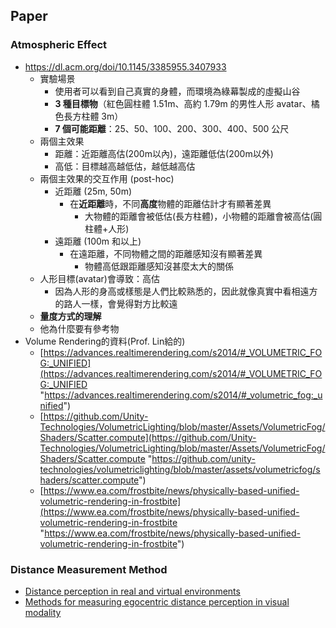 ## Paper
### Atmospheric Effect
- https://dl.acm.org/doi/10.1145/3385955.3407933
	- 實驗場景
		- 使用者可以看到自己真實的身體，而環境為綠幕製成的虛擬山谷
		- **3 種目標物**（紅色圓柱體 1.51m、高約 1.79m 的男性人形 avatar、橘色長方柱體 3m）
		- **7 個可能距離**：25、50、100、200、300、400、500 公尺
	- 兩個主效果
		- 距離：近距離高估(200m以內)，遠距離低估(200m以外)
		- 高低：目標越高越低估，越低越高估
	- 兩個主效果的交互作用 (post-hoc)
		- 近距離 (25m, 50m)
			- 在**近距離**時，不同**高度**物體的距離估計才有顯著差異
				- 大物體的距離會被低估(長方柱體)，小物體的距離會被高估(圓柱體+人形)
		- 遠距離 (100m 和以上)
			- 在遠距離，不同物體之間的距離感知沒有顯著差異
				- 物體高低跟距離感知沒甚麼太大的關係
	- 人形目標(avatar)會導致：高估
		- 因為人形的身高或樣態是人們比較熟悉的，因此就像真實中看相遠方的路人一樣，會覺得對方比較遠
	- **量度方式的理解**
	- 他為什麼要有參考物
- Volume Rendering的資料(Prof. Lin給的)
	-  [https://advances.realtimerendering.com/s2014/#_VOLUMETRIC_FOG:_UNIFIED](https://advances.realtimerendering.com/s2014/#_VOLUMETRIC_FOG:_UNIFIED "https://advances.realtimerendering.com/s2014/#_volumetric_fog:_unified")  
	- [https://github.com/Unity-Technologies/VolumetricLighting/blob/master/Assets/VolumetricFog/Shaders/Scatter.compute](https://github.com/Unity-Technologies/VolumetricLighting/blob/master/Assets/VolumetricFog/Shaders/Scatter.compute "https://github.com/unity-technologies/volumetriclighting/blob/master/assets/volumetricfog/shaders/scatter.compute")
	- [https://www.ea.com/frostbite/news/physically-based-unified-volumetric-rendering-in-frostbite](https://www.ea.com/frostbite/news/physically-based-unified-volumetric-rendering-in-frostbite "https://www.ea.com/frostbite/news/physically-based-unified-volumetric-rendering-in-frostbite")
### Distance Measurement Method
- [Distance perception in real and virtual environments](https://dl.acm.org/doi/abs/10.1145/1077399.1077402)
- [Methods for measuring egocentric distance perception in visual modality](https://www.frontiersin.org/journals/psychology/articles/10.3389/fpsyg.2022.1061917/full)
